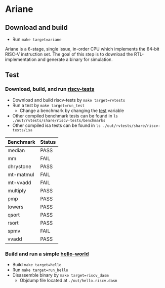 # Ariane

## Download and build

* Run `make target=ariane`

Ariane is a 6-stage, single issue, in-order CPU which implements the 64-bit
RISC-V instruction set. The goal of this step is to download the
RTL-implementation and generate a binary for simulation.

## Test

### Download, build, and run [riscv-tests](https://github.com/riscv/riscv-tests)

* Download and build riscv-tests by `make target=rvtests`
* Run a test by `make target=run_test`
    * Change a benchmark by changing the [test](https://bitbucket.org/taylor-bsg/cse548-18sp-hw/src/master/hw1/Makefile?fileviewer=file-view-default#Makefile-3) variable
* Other compiled benchmark tests can be found in `ls ./out/rvtests/share/riscv-tests/benchmarks`
* Other compiled isa tests can be found in `ls ./out/rvtests/share/riscv-tests/isa`

| Benchmark     | Status  |
| ------------- | ------- |
| median        | PASS    |
| mm            | FAIL    |
| dhrystone     | PASS    |
| mt-matmul     | FAIL    |
| mt-vvadd      | FAIL    |
| multiply      | PASS    |
| pmp           | PASS    |
| towers        | PASS    |
| qsort         | PASS    |
| rsort         | PASS    |
| spmv          | FAIL    |
| vvadd         | PASS    |

### Build and run a simple [hello-world](https://bitbucket.org/taylor-bsg/cse548-18sp-hw/src/master/hw1/src/hello.c)
    
* Build `make target=hello`
* Run `make target=run_hello`
* Disassemble binary by `make target=riscv_dasm`
    * Objdump file located at `./out/hello.riscv.dasm`

